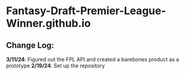 # Fantasy-Draft-Premier-League-Winner.github.io

## Change Log:
**3/11/24**: Figured out the FPL API and created a barebones product as a prototype
**2/19/24**: Set up the repository
<br><br>